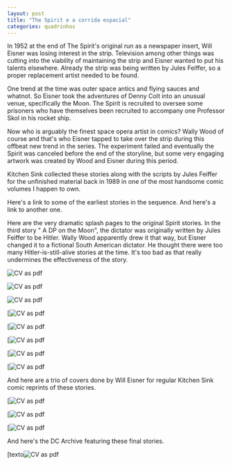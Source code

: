 ```yaml
---
layout: post
title: "The Spirit e a corrida espacial"
categories: quadrinhos
---
```


In 1952 at the end of The Spirit's original run as a newspaper insert, Will Eisner was losing interest in the strip. Television among other things was cutting into the viability of maintaining the strip and Eisner wanted to put his talents elsewhere. Already the strip was being written by Jules Feiffer, so a proper replacement artist needed to be found.

One trend at the time was outer space antics and flying sauces and whatnot. So Eisner took the adventures of Denny Colt into an unusual venue, specifically the Moon. The Spirit is recruited to oversee some prisoners who have themselves been recruited to accompany one Professor Skol in his rocket ship.

Now who is arguably the finest space opera artist in comics? Wally Wood of course and that's who Eisner tapped to take over the strip during this offbeat new trend in the series. The experiment failed and eventually the Spirit was canceled before the end of the storyline, but some very engaging artwork was created by Wood and Eisner during this period.

Kitchen Sink collected these stories along with the scripts by Jules Feiffer for the unfinished material back in 1989 in one of the most handsome comic volumes I happen to own.

Here's a link to some of the earliest stories in the sequence. And here's a link to another one.

Here are the very dramatic splash pages to the original Spirit stories. In the third story " A DP on the Moon", the dictator was originally written by Jules Feiffer to be Hitler. Wally Wood apparently drew it that way, but Eisner changed it to a fictional South American dictator. He thought there were too many Hitler-is-still-alive stories at the time. It's too bad as that really undermines the effectiveness of the story.

![CV as pdf](_files/intro.jpg)


![CV as pdf](_files/2.jpg)

![CV as pdf](_files/3.jpg)

[![CV as pdf](_files/4.jpg)

[![CV as pdf](_files/5.jpg)

[![CV as pdf](_files/6.jpg)

[![CV as pdf](_files/7.jpg)

[![CV as pdf](_files/8.jpg)


And here are a trio of covers done by Will Eisner for regular Kitchen Sink comic reprints of these stories.

[![CV as pdf](_files/capa1.jpg)

[![CV as pdf](_files/capa2.jpg)

[![CV as pdf](_files/capa3.jpg)


And here's the DC Archive featuring these final stories.

[texto![CV as pdf](_files/encadernado.jpg)
